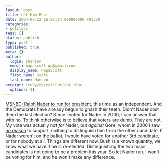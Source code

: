 ```yaml
---
layout: post
title: Let Him Run
date: 2004-02-22 16:02:14.000000000 +01:00
categories:
- politics
tags: []
status: publish
type: post
published: true
meta: {}
author:
  login: shanson
  email: papascott-wp@gmail.com
  display_name: PapaScott
  first_name: Scott
  last_name: Hanson
excerpt: !ruby/object:Hpricot::Doc
  options: {}
---
```

<p><a title="MSNBC - Ralph Nader to run for president" href="http://www.msnbc.msn.com/id/4312689/">MSNBC: Ralph Nader to run for president</a>, this time as an independent. And the Democrats have already begun to gnash their teeth. Didn't Nader cost them the last election? Since I voted for Nader in 2000, I can answer that with no. To think otherwise is to believe that voters are dumb. They are not. My vote was actually not <em>for</em> Nader, but <em>against</em> Gore, whom in 2000 I saw <a title="PapaScott: Vision Thing" href="https://www.papascott.de/2000/11/04/1361.php">no reason</a> to support, nothing to distinguish him from the other candidate. If Nader weren't on the ballot, I would have voted for another 3rd candidate, or for nobody at all. Things are different now. Bush is a known quantity, we know what we have if he is re-elected. Distinguishing the two major candidates is not going to be a problem this year. So let Nader run. I won't be voting for him, and he won't make any difference.</p>
